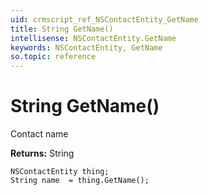 ```yaml
---
uid: crmscript_ref_NSContactEntity_GetName
title: String GetName()
intellisense: NSContactEntity.GetName
keywords: NSContactEntity, GetName
so.topic: reference
---
```


# String GetName()

Contact name

**Returns:** String

```crmscript
NSContactEntity thing;
String name  = thing.GetName();
```

